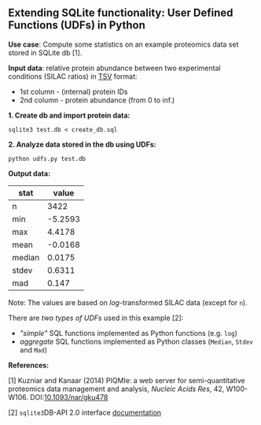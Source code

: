 ## Extending SQLite functionality: User Defined Functions (UDFs) in Python

**Use case**: Compute some statistics on an example proteomics data set stored in SQLite db [1].

**Input data**: relative protein abundance between two experimental conditions (SILAC ratios) in [TSV](PROTEIN.dat) format:
* 1st column - (internal) protein IDs
* 2nd column - protein abundance (from 0 to inf.)

**1. Create db and import protein data:**

`sqlite3 test.db < create_db.sql`

**2. Analyze data stored in the db using UDFs:**

`python udfs.py test.db`

**Output data:**

|stat|value
|----|---
n|	3422
min|	-5.2593
max|	4.4178
mean|	-0.0168
median|	0.0175
stdev|	0.6311
mad|	0.147

Note: The values are based on _log_-transformed SILAC data (except for `n`).

There are *two types of UDFs* used in this example [2]:
* _"simple"_ SQL functions implemented as Python functions (e.g. `log`)
* _aggregate_ SQL functions implemented as Python classes (`Median`, `Stdev` and `Mad`)

**References:**

[1] Kuzniar and Kanaar (2014) PIQMIe: a web server for semi-quantitative proteomics data management and analysis, _Nucleic Acids Res_, 42, W100-W106. DOI:[10.1093/nar/gku478](https://doi.org/10.1093/nar/gku478)

[2] `sqlite3`DB-API 2.0 interface [documentation](https://docs.python.org/3/library/sqlite3.html)
